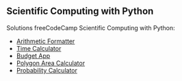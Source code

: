<h2>Scientific Computing with Python</h2>
<p>Solutions freeCodeCamp Scientific Computing with Python:</p>

- [Arithmetic Formatter](projects/arithmetic-formatter.py)
- [Time Calculator](projects/time-calculator.py)
- [Budget App](projects/budget-app.py)
- [Polygon Area Calculator](projects/polygon-area-calculator.py)
- [Probability Calculator](projects/probability-calculator.py)
